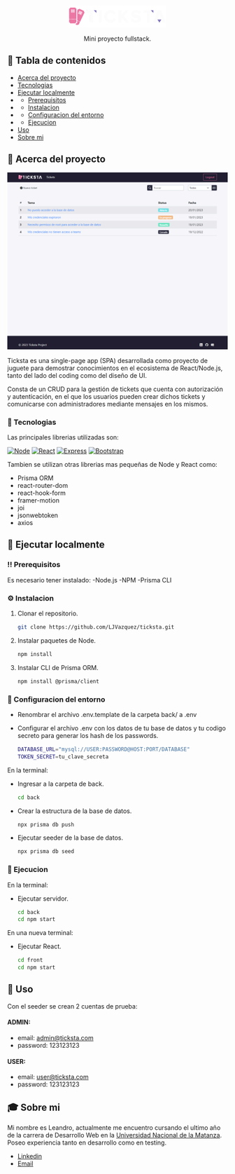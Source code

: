 <br />
<div align="center">
  <a href="https://github.com/othneildrew/Best-README-Template">
    <img src="readme_assets/logo.png" alt="Logo" height="50">
  </a>

  <p align="center">
    Mini proyecto fullstack.
    <br />
    <!-- <a href="https://github.com/othneildrew/Best-README-Template"><strong>Live demo</strong></a> -->
  </p>
</div>

## 📔 Tabla de contenidos

- [Acerca del proyecto](##acerca-del-proyecto)
- [Tecnologias](#tecnologias)
- [Ejecutar localmente](#ejecutar-localmente)
- - [Prerequisitos](#prerequisitos)
- - [Instalacion](#instalacion)
- - [Configuracion del entorno](#configuracion-del-entorno)
- - [Ejecucion](#ejecucion)
- [Uso](#uso)
- [Sobre mi](#sobre-mi)

## 🌟 Acerca del proyecto

[![Product Name Screen Shot][product-screenshot]](#)

Ticksta es una single-page app (SPA) desarrollada como proyecto de juguete para demostrar conocimientos en el ecosistema de React/Node.js, tanto del lado del coding como del diseño de UI.

Consta de un CRUD para la gestión de tickets que cuenta con autorización y autenticación, en el que los usuarios pueden crear dichos tickets y comunicarse con administradores mediante mensajes en los mismos.

### 👾 Tecnologias

Las principales librerias utilizadas son:

[![Node][node]][node-url]
[![React][react.js]][react-url]
[![Express][express]][react-url]
[![Bootstrap][bootstrap.com]][bootstrap-url]

Tambien se utilizan otras librerias mas pequeñas de Node y React como:

- Prisma ORM
- react-router-dom
- react-hook-form
- framer-motion
- joi
- jsonwebtoken
- axios

## 🧰 Ejecutar localmente

### ‼️ Prerequisitos

Es necesario tener instalado:
-Node.js
-NPM
-Prisma CLI

### ⚙️ Instalacion

1. Clonar el repositorio.
   ```sh
   git clone https://github.com/LJVazquez/ticksta.git
   ```
2. Instalar paquetes de Node.
   ```sh
   npm install
   ```
3. Instalar CLI de Prisma ORM.
   ```sh
   npm install @prisma/client
   ```

### 🔑 Configuracion del entorno

- Renombrar el archivo .env.template de la carpeta back/ a .env
- Configurar el archivo .env con los datos de tu base de datos y tu codigo secreto para generar los hash de los passwords.

  ```sh
  DATABASE_URL="mysql://USER:PASSWORD@HOST:PORT/DATABASE"
  TOKEN_SECRET=tu_clave_secreta

  ```

En la terminal:

- Ingresar a la carpeta de back.
  ```sh
  cd back
  ```
- Crear la estructura de la base de datos.
  ```sh
  npx prisma db push
  ```
- Ejecutar seeder de la base de datos.
  ```sh
  npx prisma db seed
  ```

### 🏃 Ejecucion

En la terminal:

- Ejecutar servidor.
  ```sh
  cd back
  cd npm start
  ```

En una nueva terminal:

- Ejecutar React.
  ```sh
  cd front
  cd npm start
  ```

## 🔧 Uso

Con el seeder se crean 2 cuentas de prueba:

#### ADMIN:

- email: admin@ticksta.com
- password: 123123123

#### USER:

- email: user@ticksta.com
- password: 123123123

## 🎓 Sobre mi

Mi nombre es Leandro, actualmente me encuentro cursando el ultimo año de la carrera de Desarrollo Web en la [Universidad Nacional de la Matanza](https://www.unlam.edu.ar/).
Poseo experiencia tanto en desarrollo como en testing.

- [Linkedin](https://www.linkedin.com/in/lvazquez-dev/)
- [Email](mailto:ljvazquez00@gmail.com)

[product-screenshot]: readme_assets/tickets_screenshot.png
[react.js]: https://img.shields.io/badge/React-20232A?style=for-the-badge&logo=react&logoColor=61DAFB
[react-url]: https://reactjs.org/
[bootstrap.com]: https://img.shields.io/badge/Bootstrap-563D7C?style=for-the-badge&logo=bootstrap&logoColor=white
[bootstrap-url]: https://getbootstrap.com
[node]: https://img.shields.io/badge/Node-8fe3a7?style=for-the-badge&logo=nodedotjs
[node-url]: https://nodejs.org
[express]: https://img.shields.io/badge/Express.js-303e75?style=for-the-badge&logo=express
[express-url]: https://expressjs.org
